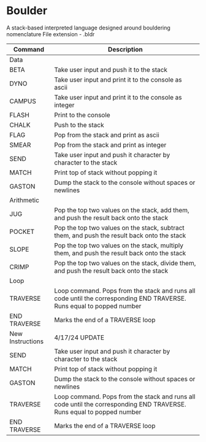 # Boulder
A stack-based interpreted language designed around bouldering nomenclature
File extension - .bldr

| Command  | Description | 
| ------ | ------ |
| Data |  |
| BETA | Take user input and push it to the stack |
| DYNO | Take user input and print it to the console as ascii |
| CAMPUS | Take user input and print it to the console as integer |
| FLASH | Print to the console |
| CHALK | Push to the stack |
| FLAG | Pop from the stack and print as ascii |
| SMEAR | Pop from the stack and print as integer |
| SEND | Take user input and push it character by character to the stack |
| MATCH | Print top of stack without popping it |
| GASTON | Dump the stack to the console without spaces or newlines |
| Arithmetic | |
| JUG | Pop the top two values on the stack, add them, and push the result back onto the stack |
| POCKET | Pop the top two values on the stack, subtract them, and push the result back onto the stack |
| SLOPE | Pop the top two values on the stack, multiply them, and push the result back onto the stack |
| CRIMP | Pop the top two values on the stack, divide them, and push the result back onto the stack |
| Loop | |
| TRAVERSE | Loop command. Pops from the stack and runs all code until the corresponding END TRAVERSE. Runs equal to popped number |
| END TRAVERSE | Marks the end of a TRAVERSE loop |
| New Instructions | 4/17/24 UPDATE |
| SEND | Take user input and push it character by character to the stack |
| MATCH | Print top of stack without popping it |
| GASTON | Dump the stack to the console without spaces or newlines |
| TRAVERSE | Loop command. Pops from the stack and runs all code until the corresponding END TRAVERSE. Runs equal to popped number |
| END TRAVERSE | Marks the end of a TRAVERSE loop |
